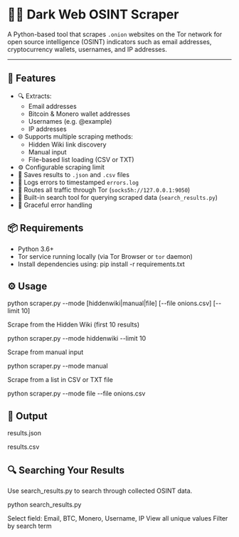 # 🕵️‍♂️ Dark Web OSINT Scraper

A Python-based tool that scrapes `.onion` websites on the Tor network for open source intelligence (OSINT) indicators such as email addresses, cryptocurrency wallets, usernames, and IP addresses.

---

## 🚀 Features

- 🔍 Extracts:
  - Email addresses
  - Bitcoin & Monero wallet addresses
  - Usernames (e.g. @example)
  - IP addresses
- 🌐 Supports multiple scraping methods:
  - Hidden Wiki link discovery
  - Manual input
  - File-based list loading (CSV or TXT)
- ⚙️ Configurable scraping limit
- 📁 Saves results to `.json` and `.csv` files
- 📄 Logs errors to timestamped `errors.log`
- 🔐 Routes all traffic through Tor (`socks5h://127.0.0.1:9050`)
- 💬 Built-in search tool for querying scraped data (`search_results.py`)
- 🧪 Graceful error handling


## 📦 Requirements

- Python 3.6+
- Tor service running locally (via Tor Browser or `tor` daemon)
- Install dependencies using: pip install -r requirements.txt

## ⚙️ Usage
python scraper.py --mode [hiddenwiki|manual|file] [--file onions.csv] [--limit 10]

Scrape from the Hidden Wiki (first 10 results)

python scraper.py --mode hiddenwiki --limit 10

Scrape from manual input

python scraper.py --mode manual

Scrape from a list in CSV or TXT file

python scraper.py --mode file --file onions.csv

## 📁 Output
results.json

results.csv

## 🔍 Searching Your Results
Use search_results.py to search through collected OSINT data.

python search_results.py

Select field: Email, BTC, Monero, Username, IP
View all unique values
Filter by search term

